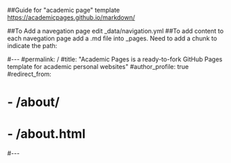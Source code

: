 ##Guide for "academic page" template https://academicpages.github.io/markdown/

##To Add a navegation page edit _data/navigation.yml
##To add content to each navegation page add a .md file into _pages. Need to add a chunk to indicate the path: 

#---
#permalink: /
#title: "Academic Pages is a ready-to-fork GitHub Pages template for academic personal websites"
#author_profile: true
#redirect_from: 
#  - /about/
#  - /about.html
#---


